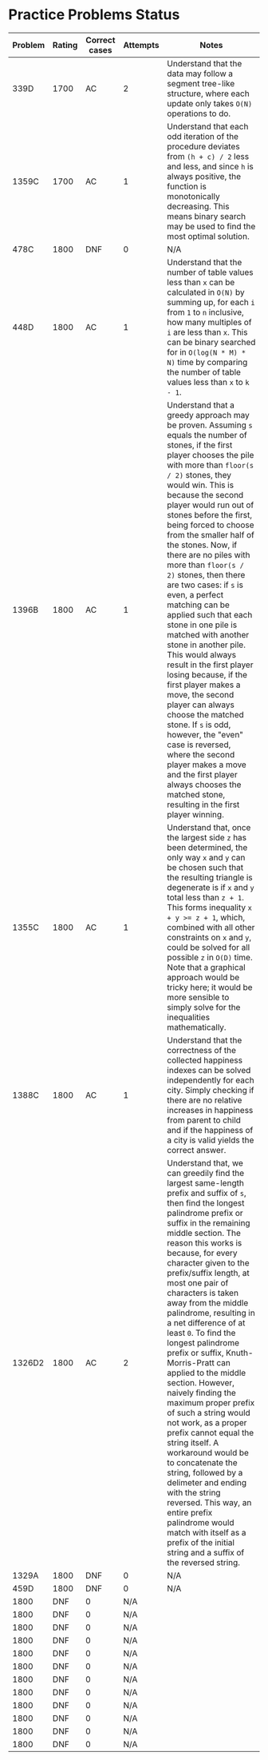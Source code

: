 # Practice Problems Status
Problem|Rating|Correct cases|Attempts|Notes
-|-|-|-|-
339D|1700|AC|2|Understand that the data may follow a segment tree-like structure, where each update only takes `O(N)` operations to do. 
1359C|1700|AC|1|Understand that each odd iteration of the procedure deviates from `(h + c) / 2` less and less, and since `h` is always positive, the function is monotonically decreasing. This means binary search may be used to find the most optimal solution.
478C|1800|DNF|0|N/A
448D|1800|AC|1|Understand that the number of table values less than `x` can be calculated in `O(N)` by summing up, for each `i` from `1` to `n` inclusive, how many multiples of `i` are less than `x`. This can be binary searched for in `O(log(N * M) * N)` time by comparing the number of table values less than `x` to `k - 1`.
1396B|1800|AC|1|Understand that a greedy approach may be proven. Assuming `s` equals the number of stones, if the first player chooses the pile with more than `floor(s / 2)` stones, they would win. This is because the second player would run out of stones before the first, being forced to choose from the smaller half of the stones. Now, if there are no piles with more than `floor(s / 2)` stones, then there are two cases: if `s` is even, a perfect matching can be applied such that each stone in one pile is matched with another stone in another pile. This would always result in the first player losing because, if the first player makes a move, the second player can always choose the matched stone. If `s` is odd, however, the "even" case is reversed, where the second player makes a move and the first player always chooses the matched stone, resulting in the first player winning.
1355C|1800|AC|1|Understand that, once the largest side `z` has been determined, the only way `x` and `y` can be chosen such that the resulting triangle is degenerate is if `x` and `y` total less than `z + 1`. This forms inequality `x + y >= z + 1`, which, combined with all other constraints on `x` and `y`, could be solved for all possible `z` in `O(D)` time. Note that a graphical approach would be tricky here; it would be more sensible to simply solve for the inequalities mathematically.
1388C|1800|AC|1|Understand that the correctness of the collected happiness indexes can be solved independently for each city. Simply checking if there are no relative increases in happiness from parent to child and if the happiness of a city is valid yields the correct answer.
1326D2|1800|AC|2|Understand that, we can greedily find the largest same-length prefix and suffix of `s`, then find the longest palindrome prefix or suffix in the remaining middle section. The reason this works is because, for every character given to the prefix/suffix length, at most one pair of characters is taken away from the middle palindrome, resulting in a net difference of at least `0`. To find the longest palindrome prefix or suffix, Knuth-Morris-Pratt can applied to the middle section. However, naively finding the maximum proper prefix of such a string would not work, as a proper prefix cannot equal the string itself. A workaround would be to concatenate the string, followed by a delimeter and ending with the string reversed. This way, an entire prefix palindrome would match with itself as a prefix of the initial string and a suffix of the reversed string.
1329A|1800|DNF|0|N/A
459D|1800|DNF|0|N/A
|1800|DNF|0|N/A
|1800|DNF|0|N/A
|1800|DNF|0|N/A
|1800|DNF|0|N/A
|1800|DNF|0|N/A
|1800|DNF|0|N/A
|1800|DNF|0|N/A
|1800|DNF|0|N/A
|1800|DNF|0|N/A
|1800|DNF|0|N/A
|1800|DNF|0|N/A
|1800|DNF|0|N/A